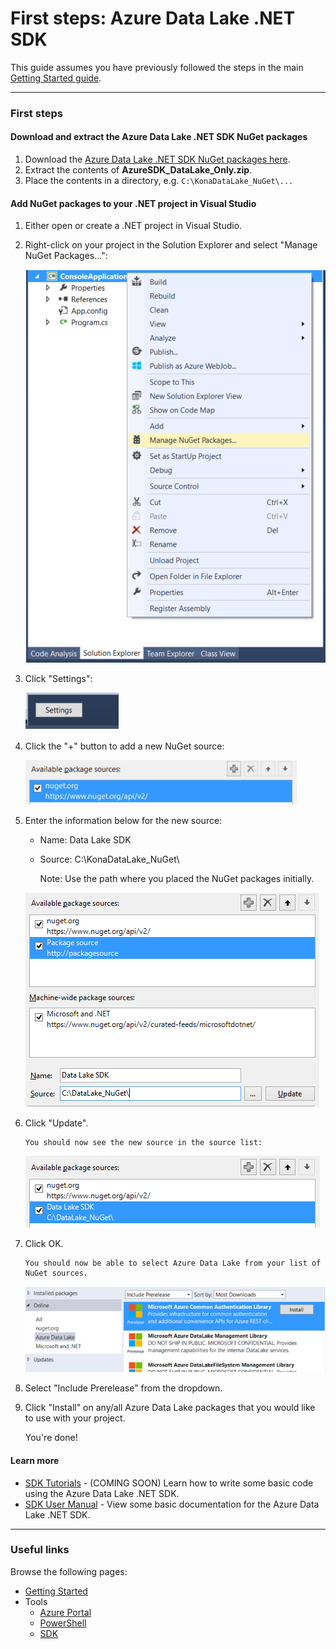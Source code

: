 # First steps: Azure Data Lake .NET SDK

This guide assumes you have previously followed the steps in the main [Getting Started guide](../GettingStarted.md).

------------

### First steps

#### Download and extract the Azure Data Lake .NET SDK NuGet packages
1. Download the [Azure Data Lake .NET SDK NuGet packages here](https://github.com/MicrosoftBigData/AzureDataLake/releases).
1. Extract the contents of **AzureSDK_DataLake_Only.zip**.
1. Place the contents in a directory, e.g. ``C:\KonaDataLake_NuGet\...``

#### Add NuGet packages to your .NET project in Visual Studio
1. Either open or create a .NET project in Visual Studio.

1. Right-click on your project in the Solution Explorer and select "Manage NuGet Packages...":

    ![](img/firststeps_managenugetpackages.png)

1. Click "Settings":

    ![](img/firststeps_settings.png)

1. Click the "+" button to add a new NuGet source:

    ![](img/firststeps_settings_plus.png)

1. Enter the information below for the new source:

    * Name: Data Lake SDK
    * Source: C:\KonaDataLake_NuGet\

        Note: Use the path where you placed the NuGet packages initially.

    ![](img/firststeps_settings_enterinfo.png)

1. Click "Update".
 
       You should now see the new source in the source list:
    
    ![](img/firststeps_settings_updated.png)

1. Click OK.
    
       You should now be able to select Azure Data Lake from your list of NuGet sources.
    
    ![](img/firststeps_manage_list.png)

1. Select "Include Prerelease" from the dropdown.

1. Click "Install" on any/all Azure Data Lake packages that you would like to use with your project.

    You're done!

#### Learn more
* [SDK Tutorials](about:blank) - (COMING SOON) Learn how to write some basic code using the Azure Data Lake .NET SDK.
* [SDK User Manual](UserManual.md) - View some basic documentation for the Azure Data Lake .NET SDK.

------------

### Useful links

Browse the following pages:

* [Getting Started](../GettingStarted.md)
* Tools
    * [Azure Portal](../AzurePortal/FirstSteps.md)
    * [PowerShell](../PowerShell/FirstSteps.md)
    * [SDK](../SDK/FirstSteps.md)
